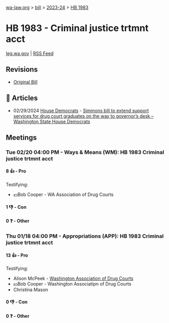 [wa-law.org](/) > [bill](/bill/) > [2023-24](/bill/2023-24/) > [HB 1983](/bill/2023-24/hb/1983/)

# HB 1983 - Criminal justice trtmnt acct
[leg.wa.gov](https://app.leg.wa.gov/billsummary?BillNumber=1983&Year=2023&Initiative=false) | [RSS Feed](./rss.xml)

## Revisions
* [Original Bill](1/)

## 📰 Articles
* 02/29/2024 [House Democrats](/org/house_democrats/) - [Simmons bill to extend support services for drug court graduates on the way to governor’s desk – Washington State House Democrats](https://housedemocrats.wa.gov/blog/2024/02/29/simmons-bill-to-extend-support-services-for-drug-court-graduates-on-the-way-to-governors-desk/#:~:text=House%20Bill%201983)

## Meetings
### Tue 02/20 04:00 PM - Ways & Means (WM): HB 1983 Criminal justice trtmnt acct
#### 8 👍 - Pro
Testifying:
* 💵Bob Cooper - WA Association of Drug Courts

#### 1 👎 - Con

#### 0 ❓ - Other

### Thu 01/18 04:00 PM - Appropriations (APP): HB 1983 Criminal justice trtmnt acct
#### 13 👍 - Pro
Testifying:
* Alison McPeek - [Washington Association of Drug Courts](/org/washington_association_of_drug_courts/)
* 💵Bob Cooper - Washington Associatipn of Drug Courts
* Christina Mason

#### 0 👎 - Con

#### 0 ❓ - Other
